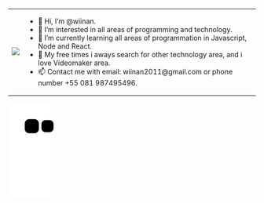 <table>
<tr>
  <td>
    <a href="https://github.com/wiinan">
      <img height="180em" src="https://user-images.githubusercontent.com/5713670/87202985-820dcb80-c2b6-11ea-9f56-7ec461c497c3.gif"/>
    </a>
  </td>
  <td>
    <ul>
      <li>
        👋 Hi, I’m @wiinan.
      </li>
      <li>
        👀 I’m interested in all areas of programming and technology.
      </li>
      <li>
        🌱 I’m currently learning all areas of programmation in Javascript, Node and React.
      </li>
      <li>
        💞️ My free times i aways search for other technology area, and i love Videomaker area.
      </li>
      <li>
        📫 Contact me with email: wiinan2011@gmail.com or phone number +55 081 987495496.
      </li>
    </ul>
  </td>
 </tr>
</table>

<!---
wiinan/wiinan is a ✨ special ✨ repository because its `README.md` (this file) appears on your GitHub profile.
You can click the Preview link to take a look at your changes.
--->

![Snake animation](https://github.com/wiinan/wiinan/blob/output/github-contribution-grid-snake.svg)

<script>
paranoid: false;
deleted_at: null
</script>
